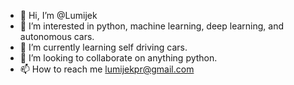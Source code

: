 - 👋 Hi, I’m @Lumijek
- 👀 I’m interested in python, machine learning, deep learning, and autonomous cars.
- 🌱 I’m currently learning self driving cars.
- 💞️ I’m looking to collaborate on anything python.
- 📫 How to reach me lumijekpr@gmail.com

<!---
Lumijek/Lumijek is a ✨ special ✨ repository because its `README.md` (this file) appears on your GitHub profile.
You can click the Preview link to take a look at your changes.
--->
